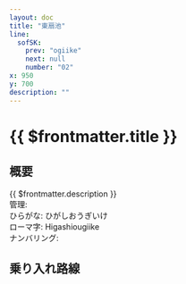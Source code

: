```yaml
---
layout: doc
title: "東扇池"
line:
  sofSK:
    prev: "ogiike"
    next: null
    number: "02"
x: 950
y: 700
description: ""
---
```


# {{ $frontmatter.title }}
<!-- ![駅の写真の説明](駅の写真のURL) -->

## 概要
{{ $frontmatter.description }}  
管理:   
ひらがな: ひがしおうぎいけ  
ローマ字: Higashiougiike  
ナンバリング: <Numberling />

## 乗り入れ路線
<LineInfo />